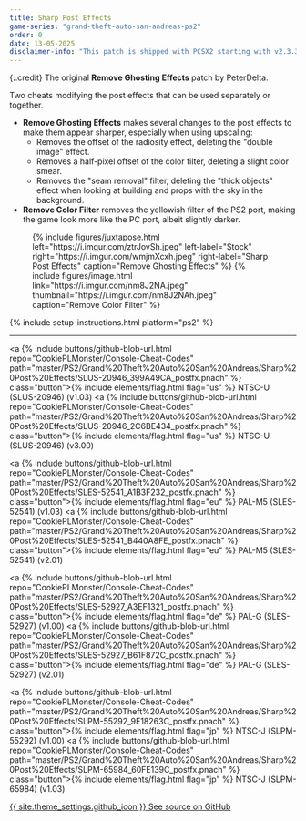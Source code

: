 ```yaml
---
title: Sharp Post Effects
game-series: "grand-theft-auto-san-andreas-ps2"
order: 0
date: 13-05-2025
disclaimer-info: "This patch is shipped with PCSX2 starting with v2.3.345."
---
```


{:.credit}
The original **Remove Ghosting Effects** patch by PeterDelta.

Two cheats modifying the post effects that can be used separately or together.
* **Remove Ghosting Effects** makes several changes to the post effects to make them appear sharper, especially when using upscaling:
  * Removes the offset of the radiosity effect, deleting the "double image" effect.
  * Removes a half-pixel offset of the color filter, deleting a slight color smear.
  * Removes the "seam removal" filter, deleting the "thick objects" effect when looking at building and props with the sky in the background.
* **Remove Color Filter** removes the yellowish filter of the PS2 port, making the game look more like the PC port, albeit slightly darker.

<figure class="media-container">
{% include figures/juxtapose.html left="https://i.imgur.com/ztrJovSh.jpeg" left-label="Stock"
                right="https://i.imgur.com/wmjmXcxh.jpeg" right-label="Sharp Post Effects" caption="Remove Ghosting Effects" %}
{% include figures/image.html link="https://i.imgur.com/nm8J2NA.jpeg" thumbnail="https://i.imgur.com/nm8J2NAh.jpeg" caption="Remove Color Filter" %}
</figure>

{% include setup-instructions.html platform="ps2" %}

***

<a {% include buttons/github-blob-url.html repo="CookiePLMonster/Console-Cheat-Codes" path="master/PS2/Grand%20Theft%20Auto%20San%20Andreas/Sharp%20Post%20Effects/SLUS-20946_399A49CA_postfx.pnach" %} class="button">{% include elements/flag.html flag="us" %} NTSC-U (SLUS-20946) (v1.03)</a>
<a {% include buttons/github-blob-url.html repo="CookiePLMonster/Console-Cheat-Codes" path="master/PS2/Grand%20Theft%20Auto%20San%20Andreas/Sharp%20Post%20Effects/SLUS-20946_2C6BE434_postfx.pnach" %} class="button">{% include elements/flag.html flag="us" %} NTSC-U (SLUS-20946) (v3.00)</a>

<a {% include buttons/github-blob-url.html repo="CookiePLMonster/Console-Cheat-Codes" path="master/PS2/Grand%20Theft%20Auto%20San%20Andreas/Sharp%20Post%20Effects/SLES-52541_A1B3F232_postfx.pnach" %} class="button">{% include elements/flag.html flag="eu" %} PAL-M5 (SLES-52541) (v1.03)</a>
<a {% include buttons/github-blob-url.html repo="CookiePLMonster/Console-Cheat-Codes" path="master/PS2/Grand%20Theft%20Auto%20San%20Andreas/Sharp%20Post%20Effects/SLES-52541_B440A8FE_postfx.pnach" %} class="button">{% include elements/flag.html flag="eu" %} PAL-M5 (SLES-52541) (v2.01)</a>

<a {% include buttons/github-blob-url.html repo="CookiePLMonster/Console-Cheat-Codes" path="master/PS2/Grand%20Theft%20Auto%20San%20Andreas/Sharp%20Post%20Effects/SLES-52927_A3EF1321_postfx.pnach" %} class="button">{% include elements/flag.html flag="de" %} PAL-G (SLES-52927) (v1.00)</a>
<a {% include buttons/github-blob-url.html repo="CookiePLMonster/Console-Cheat-Codes" path="master/PS2/Grand%20Theft%20Auto%20San%20Andreas/Sharp%20Post%20Effects/SLES-52927_B61F872C_postfx.pnach" %} class="button">{% include elements/flag.html flag="de" %} PAL-G (SLES-52927) (v2.01)</a>

<a {% include buttons/github-blob-url.html repo="CookiePLMonster/Console-Cheat-Codes" path="master/PS2/Grand%20Theft%20Auto%20San%20Andreas/Sharp%20Post%20Effects/SLPM-55292_9E18263C_postfx.pnach" %} class="button">{% include elements/flag.html flag="jp" %} NTSC-J (SLPM-55292) (v1.00)</a>
<a {% include buttons/github-blob-url.html repo="CookiePLMonster/Console-Cheat-Codes" path="master/PS2/Grand%20Theft%20Auto%20San%20Andreas/Sharp%20Post%20Effects/SLPM-65984_60FE139C_postfx.pnach" %} class="button">{% include elements/flag.html flag="jp" %} NTSC-J (SLPM-65984) (v1.03)</a>

<a href="https://github.com/CookiePLMonster/Console-Cheat-Codes/tree/master/PS2/Grand%20Theft%20Auto%20San%20Andreas/Sharp%20Post%20Effects" class="button github" target="_blank">{{ site.theme_settings.github_icon }} See source on GitHub</a>
